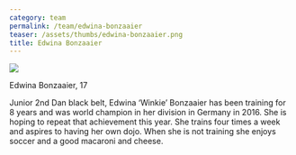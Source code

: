 ```yaml
---
category: team
permalink: /team/edwina-bonzaaier
teaser: /assets/thumbs/edwina-bonzaaier.png
title: Edwina Bonzaaier
---
```


<img src="/assets/img/edwina-bonzaaier.png" />

Edwina Bonzaaier, 17

Junior 2nd Dan black belt, Edwina ‘Winkie’ Bonzaaier has been training for 8 years and was world champion in her division in Germany in 2016. She is hoping to repeat that achievement this year. She trains four times a week and aspires to having her own dojo. When she is not training she enjoys soccer and a good macaroni and cheese.

<!--
[Questionnare Answers](https://drive.google.com/open?id=1t_W8MkBSryaVFZToKeNgMH5qWe0LiVEgExWl78JWmnI)
-->
